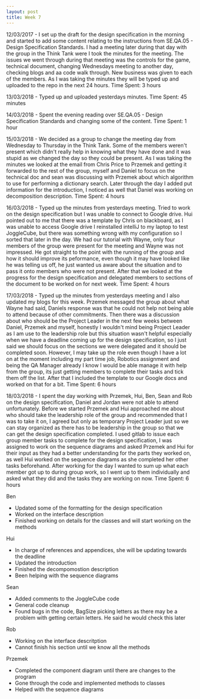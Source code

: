 ```yaml
---
layout: post
title: Week 7
---
```


12/03/2017 - I set up the draft for the design specification in the morning and started to add some content relating to the instructions from SE.QA.05 - Design Specification Standards. I had a meeting later during that day with the group in the Think Tank were I took the minutes for the meeting. The issues we went through during that meeting was the controls for the game, technical document, changing Wednesdays meeting to another day, checking blogs and aa code walk through. New business was given to each of the members. As I was taking the minutes they will be typed up and uploaded to the repo in the next 24 hours. Time Spent: 3 hours

13/03/2018 - Typed up and uploaded yesterdays minutes. Time Spent: 45 minutes 

14/03/2018 - Spent the evening reading over SE.QA.05 - Design Specification Standards and changing some of the content. Time Spent: 1 hour

15/03/2018 - We decided as a group to change the meeting day from Wednesday to Thursday in the Think Tank. Some of the members weren't present which didn't really help in knowing what they have done and it was stupid as we changed the day so they could be present. As I was taking the minutes we looked at the email from Chris Price to Przemek and getting it forwarded to the rest of the group, myself and Daniel to focus on the technical doc and sean was discussing with Przemek about which algorithm to use for performing a dictionary search. Later through the day I added put information for the introduction, I noticed as well that Daniel was working on decomposition description. Time Spent: 4 hours 

16/03/2018 - Typed up the minutes from yesterdays meeting. Tried to work on the design specification but I was unable to connect to Google drive. Hui pointed out to me that there was a template by Chris on blackboard, as I was unable to access Google drive I reinstalled intelliJ to my laptop to test JoggleCube, but there was something wrong with my configuration so I sorted that later in the day. We had our tutorial with Wayne, only four members of the group were present for the meeting and Wayne was not impressed. He got straight to the point with the running of the group and how it should improve its peformance, even though it may have looked like he was telling us off, he just wanted us aware about the situation and to pass it onto members who were not present. After that we looked at the progress for the design specification and delegated members to sections of the document to be worked on for next week. Time Spent: 4 hours 

17/03/2018 - Typed up the minutes from yesterdays meeting and I also updated my blogs for this week. Przemek messaged the group about what Wayne had said, Daniels response was that he could not help not being able to attend because of other commitments. Then there was a discussion about who should be the Project Leader in the next few weeks between Daniel, Przemek and myself, honestly I wouldn't mind being Project Leader as I am use to the leadership role but this situation wasn't helpful especially when we have a deadline coming up for the design specification, so I just said we should focus on the sections we were delegated and it should be completed soon. However, I may take up the role even though I have a lot on at the moment including my part time job, Robotics assignment and being the QA Manager already I know I would be able manage it with help from the group, its just getting members to complete their tasks and tick them off the list. After that I included the template to our Google docs and worked on that for a bit. Time Spent: 6 hours  

18/03/2018 - I spent the day working with Przemek, Hui, Ben, Sean and Rob on the design specification, Daniel and Jordan were not able to attend unfortunately. Before we started Przemek and Hui approached me about who should take the leadership role of the group and recommended that I was to take it on, I agreed but only as temporary Project Leader just so we can stay organized as there has to be leadership in the group so that we can get the design specification completed. I used gitlab to issue each group member tasks to complete for the design specification, I was assigned to work on the sequence diagrams and asked Przemek and Hui for their input as they had a better understanding for the parts they worked on, as well Hui worked on the sequence diagrams as she completed her other tasks beforehand. After working for the day I wanted to sum up what each member got up to during group work, so I went up to them individually and asked what they did and the tasks they are working on now. Time Spent: 6 hours

Ben 
- Updated some of the formatting for the design specification
- Worked on the interface description
- Finished working on details for the classes and will start working on the methods

Hui
- In charge of references and appendices, she will be updating towards the deadline
- Updated the introduction 
- Finished the decompomostion description
- Been helping with the sequence diagrams

Sean
- Added comments to the JoggleCube code
- General code cleanup
- Found bugs in the code, BagSize picking letters as there may be a problem with getting certain letters. He said he would check this later

Rob
- Working on the interface descritption 
- Cannot finish his section until we know all the methods 

Przemek
- Completed the component diagram until there are changes to the program
- Gone through the code and implemented methods to classes
- Helped with the sequence diagrams

